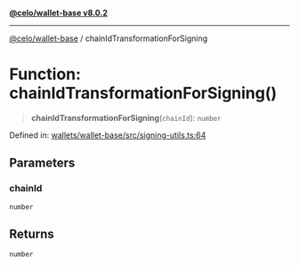 [**@celo/wallet-base v8.0.2**](../README.md)

***

[@celo/wallet-base](../README.md) / chainIdTransformationForSigning

# Function: chainIdTransformationForSigning()

> **chainIdTransformationForSigning**(`chainId`): `number`

Defined in: [wallets/wallet-base/src/signing-utils.ts:64](https://github.com/celo-org/developer-tooling/blob/master/packages/sdk/wallets/wallet-base/src/signing-utils.ts#L64)

## Parameters

### chainId

`number`

## Returns

`number`
